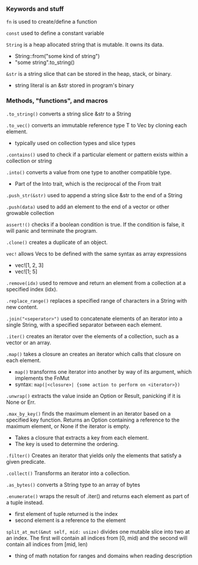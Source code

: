 ### Keywords and stuff
`fn` is used to create/define a function

`const` used to define a constant variable

`String` is a heap allocated string that is mutable. It owns its data.
- String::from("some kind of string")
- "some string".to_string()

`&str` is a string slice that can be stored in the heap, stack, or binary.
- string literal is an &str stored in program's binary


### Methods, "functions", and macros

`.to_string()` converts a string slice &str to a String

`.to_vec()` converts an immutable reference type T to Vec<T> by cloning each element.
- typically used on collection types and slice types

`.contains()` used to check if a particular element or pattern exists within a collection or string

`.into()` converts a value from one type to another compatible type.
- Part of the Into trait, which is the reciprocal of the From trait

`.push_str(&str)` used to append a string slice &str to the end of a String

`.push(data)` used to add an element to the end of a vector or other growable collection

`assert!()` checks if a boolean condition is true. If the condition is false, it will panic and terminate the program.

`.clone()` creates a duplicate of an object.

`vec!` allows Vecs to be defined with the same syntax as array expressions
- vec![1, 2, 3]
- vec![1; 5]

`.remove(idx)` used to remove and return an element from a collection at a specified index (idx).

`.replace_range()` replaces a specified range of characters in a String with new content.

`.join("<seperator>")` used to concatenate elements of an iterator into a single String, with a specified separator between each element.

`.iter()` creates an iterator over the elements of a collection, such as a vector or an array.

`.map()` takes a closure an creates an iterator which calls that closure on each element.
- `map()` transforms one iterator into another by way of its argument, which implements the FnMut
- syntax: `map(|<closure>| {some action to perform on <iterator>})`

`.unwrap()` extracts the value inside an Option or Result, panicking if it is None or Err. 

`.max_by_key()` finds the maximum element in an iterator based on a specified key function. Returns an Option containing a reference to the maximum element, or None if the iterator is empty.
- Takes a closure that extracts a key from each element.
- The key is used to determine the ordering.

`.filter()` Creates an iterator that yields only the elements that satisfy a given predicate.

`.collect()` Transforms an iterator into a collection.

`.as_bytes()` converts a String type to an array of bytes

`.enumerate()` wraps the result of .iter() and returns each element as part of a tuple instead.
- first element of tuple returned is the index
- second element is a reference to the element

`split_at_mut(&mut self, mid: usize)` divides one mutable slice into two at an index. The first will contain all indices from [0, mid) and the second will contain all indices from [mid, len)
- thing of math notation for ranges and domains when reading description